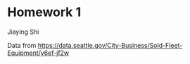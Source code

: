 # Homework 1 
Jiaying Shi

Data from https://data.seattle.gov/City-Business/Sold-Fleet-Equipment/y6ef-jf2w
